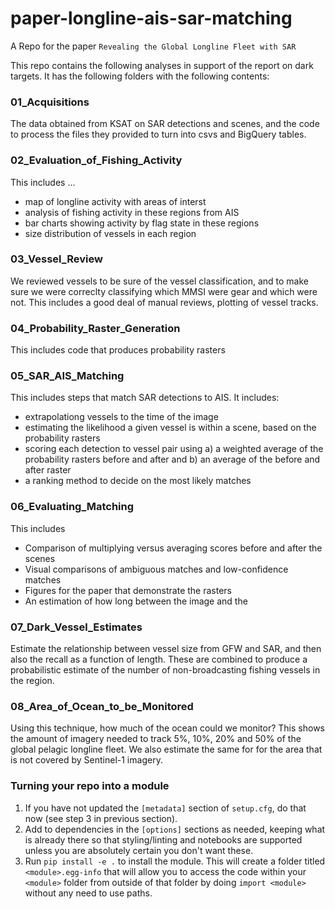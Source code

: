 # paper-longline-ais-sar-matching
A Repo for the paper `Revealing the Global Longline Fleet with SAR`

<!-- #region -->
This repo contains the following analyses in support of the report on dark targets. It has the following folders with the following contents:

### 01_Acquisitions 
The data obtained from KSAT on SAR detections and scenes, and the code to process the files they provided to turn into csvs and BigQuery tables.


### 02_Evaluation_of_Fishing_Activity 
This includes ... 
 - map of longline activity with areas of interst
 - analysis of fishing activity in these regions from AIS
 - bar charts showing activity by flag state in these regions
 - size distribution of vessels in each region
 
### 03_Vessel_Review
We reviewed vessels to be sure of the vessel classification, and to make sure we were correclty classifying which MMSI were gear and which were not. This includes a good deal of manual reviews, plotting of vessel tracks.

### 04_Probability_Raster_Generation
This includes code that produces probability rasters 

### 05_SAR_AIS_Matching
This includes steps that match SAR detections to AIS. It includes:
 - extrapolationg vessels to the time of the image
 - estimating the likelihood a given vessel is within a scene, based on the probability rasters
 - scoring each detection to vessel pair using a) a weighted average of the probability rasters before and after and b) an average of the before and after raster
 - a ranking method to decide on the most likely matches

### 06_Evaluating_Matching
This includes
 - Comparison of multiplying versus averaging scores before and after the scenes
 - Visual comparisons of ambiguous matches and low-confidence matches
 - Figures for the paper that demonstrate the rasters
 - An estimation of how long between the image and the 

### 07_Dark_Vessel_Estimates
Estimate the relationship between vessel size from GFW and SAR, and then also the recall as a function of length. These are combined to produce a probabilistic estimate of the number of non-broadcasting fishing vessels in the region.

### 08_Area_of_Ocean_to_be_Monitored
Using this technique, how much of the ocean could we monitor? This shows the amount of imagery needed to track 5%, 10%, 20% and 50% of the global pelagic longline fleet. We also estimate the same for for the area that is not covered by Sentinel-1 imagery.

### Turning your repo into a module
1. If you have not updated the `[metadata]` section of `setup.cfg`, do that now (see step 3 in previous section).
2. Add to dependencies in the `[options]` sections as needed, keeping what is already there so that styling/linting and notebooks are supported unless you are absolutely certain you don't want these.
3. Run `pip install -e .` to install the module. This will create a folder titled `<module>.egg-info` that will allow you to access the code within your `<module>` folder from outside of that folder by doing `import <module>` without any need to use paths.
<!-- #endregion -->

```python

```
